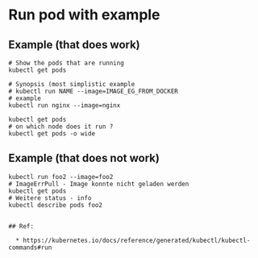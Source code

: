 # Run pod with example 

## Example (that does work)

```
# Show the pods that are running 
kubectl get pods 

# Synopsis (most simplistic example 
# kubectl run NAME --image=IMAGE_EG_FROM_DOCKER
# example
kubectl run nginx --image=nginx 

kubectl get pods 
# on which node does it run ? 
kubectl get pods -o wide 
```

## Example (that does not work) 

```
kubectl run foo2 --image=foo2
# ImageErrPull - Image konnte nicht geladen werden 
kubectl get pods 
# Weitere status - info 
kubectl describe pods foo2 


## Ref:

  * https://kubernetes.io/docs/reference/generated/kubectl/kubectl-commands#run

